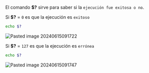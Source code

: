 El comando **$?** sirve para saber si la ``ejecución fue exitosa o no``. 

Si **$?** = ``0`` es que la ejecución es ``exitoso``

```Bash
echo $?
```

![Pasted image 20240615091722](https://github.com/user-attachments/assets/04b69d86-3f75-4b05-88fb-d68f824afc45)

Si **$?** = ``127`` es que la ejecución es ``errónea``

```Bash
echo $?
```

![Pasted image 20240615091747](https://github.com/user-attachments/assets/512dd17d-1ce6-4cc4-bfcf-6bbd6b234e0a)
